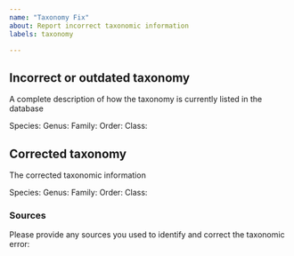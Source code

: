 ```yaml
---
name: "Taxonomy Fix"
about: Report incorrect taxonomic information
labels: taxonomy

---
```


## Incorrect or outdated taxonomy
A complete description of how the taxonomy is currently listed in the database

Species: 
Genus:
Family:
Order:
Class:

## Corrected taxonomy
The corrected taxonomic information

Species: 
Genus:
Family:
Order:
Class:

### Sources
Please provide any sources you used to identify and correct the taxonomic error:


